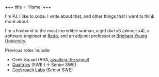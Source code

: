 +++
title = 'Home'
+++

I'm PJ. I like to code.
I write about that, and other things that I want to think more about.

I'm a husband to the most incredible woman, a girl dad x3 (almost x4),
a software engineer at [Redo](https://getredo.com),
and an adjunct professor at [Brigham Young University](https://biology.byu.edu).

Previous roles include:

- Geek Squad (ARA, [awaiting the signal](https://en.wikipedia.org/wiki/Geek_Squad#:~:text=going%20sleeper%20is%20%E2%80%9C-,await%20the%20signal,-%E2%80%9D%2C%20as%20a%20reference))
- [Qualtrics](https://qualtrics.com) (SWE I -> Senior SWE)
- [Cockroach Labs](https://cockroachlabs.com) (Senior SWE)
